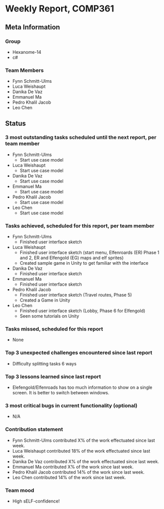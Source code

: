 # Weekly Report, COMP361

## Meta Information

### Group

 * Hexanome-14
 * c#
### Team Members

 * Fynn Schmitt-Ulms
 * Luca Weishaupt
 * Danika De Vaz
 * Emmanuel Ma
 * Pedro Khalil Jacob
 * Leo Chen

## Status

### 3 most outstanding tasks scheduled until the next report, per team member

 * Fynn Schmitt-Ulms
   * Start use case model
 * Luca Weishaupt
   * Start use case model
 * Danika De Vaz
   * Start use case model
 * Emmanuel Ma
   * Start use case model
 * Pedro Khalil Jacob
   * Start use case model
 * Leo Chen
   * Start use case model

### Tasks achieved, scheduled for this report, per team member

 * Fynn Schmitt-Ulms
   * Finished user interface sketch
 * Luca Weishaupt
   * Finished user interface sketch (start menu, Elfenroards (ER) Phase 1 and 2, ER and Elfengold (EG) maps and elf sprites)
   * Created sample game in Unity to get familiar with the interface
 * Danika De Vaz
   * Finished user interface sketch
 * Emmanuel Ma
   * Finished user interface sketch
 * Pedro Khalil Jacob
   * Finished user interface sketch (Travel routes, Phase 5)
   * Created a Game in Unity
 * Leo Chen
   * Finished user interface sketch (Lobby, Phase 6 for Elfengold)
   * Seen some tutorials on Unity

### Tasks missed, scheduled for this report

 * None

### Top 3 unexpected challenges encountered since last report

 * Difficulty splitting tasks 6 ways

### Top 3 lessons learned since last report

 * Elefengold/Elfenroads has too much information to show on a single screen. It is better to switch between windows.

### 3 most critical bugs in current functionality (optional)

 * N/A

### Contribution statement

 * Fynn Schmitt-Ulms contributed X% of the work effectuated since last week.
 * Luca Weishaupt contributed 18% of the work effectuated since last week.
 * Danika De Vaz contributed X% of the work effectuated since last week.
 * Emmanuel Ma contributed X% of the work since last week.
 * Pedro Khalil Jacob contributed 14% of the work since last week.
 * Leo Chen contributed 14% of the work since last week.

### Team mood

 * High sELF-confidence!

